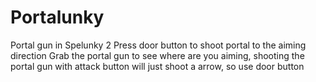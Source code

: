 # Portalunky
Portal gun in Spelunky 2
Press door button to shoot portal to the aiming direction
Grab the portal gun to see where are you aiming, shooting the portal gun with attack button will just shoot a arrow, so use door button